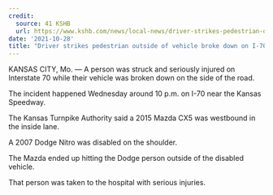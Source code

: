 ```yaml
---
credit:
  source: 41 KSHB 
  url: https://www.kshb.com/news/local-news/driver-strikes-pedestrian-outside-of-vehicle-broke-down-on-i-70
date: '2021-10-28'
title: "Driver strikes pedestrian outside of vehicle broke down on I-70"
---
```

KANSAS CITY, Mo. — A person was struck and seriously injured on Interstate 70 while their vehicle was broken down on the side of the road.

The incident happened Wednesday around 10 p.m. on I-70 near the Kansas Speedway.

The Kansas Turnpike Authority said a 2015 Mazda CX5 was westbound in the inside lane.

A 2007 Dodge Nitro was disabled on the shoulder.

The Mazda ended up hitting the Dodge person outside of the disabled vehicle.

That person was taken to the hospital with serious injuries.
